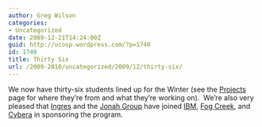 ```yaml
---
author: Greg Wilson
categories:
- Uncategorized
date: 2009-12-21T14:24:00Z
guid: http://ucosp.wordpress.com/?p=1740
id: 1740
title: Thirty Six
url: /2009-2010/uncategorized/2009/12/thirty-six/
---
```


We now have thirty-six students lined up for the Winter (see the [Projects](http://ucosp.wordpress.com/projects/) page for where they&#8217;re from and what they&#8217;re working on).  We&#8217;re also very pleased that [Ingres](http://www.ingres.com) and the [Jonah Group](http://www.jonahgroup.com) have joined [IBM](http://www.ibm.com/ca/en/), [Fog Creek](http://fogcreek.com/), and [Cybera](http://www.cybera.ca) in sponsoring the program.